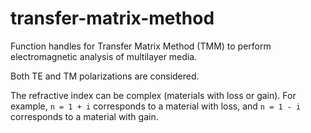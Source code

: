 # transfer-matrix-method
Function handles for Transfer Matrix Method (TMM) to perform electromagnetic analysis of multilayer media.

Both TE and TM polarizations are considered. 

The refractive index can be complex (materials with loss or gain). For example, `n = 1 + i` corresponds to a material with loss, and `n = 1 - i` corresponds to a material with gain.
